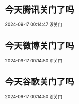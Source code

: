 # 今天腾讯关门了吗

2024-09-17 00:14:47 没关门

# 今天微博关门了吗

2024-09-17 00:14:50 没关门

# 今天谷歌关门了吗

2024-09-17 00:14:50 没关门

